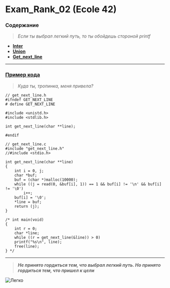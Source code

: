# Exam_Rank_02 (Ecole 42) 

### Содержание
> *Если ты выбрал легкий путь, то ты обойдешь стороной printf*
* [**Inter**](https://github.com/i-galimov/Exam_Rank_02/tree/main/inter)
* [**Union**](https://github.com/i-galimov/Exam_Rank_02/tree/main/union)
* [**Get_next_line**](https://github.com/i-galimov/Exam_Rank_02/tree/main/get_next_line)
---
### [Пример кода](https://github.com/i-galimov/Exam_Rank_02/blob/main/get_next_line/get_next_line.c)
> *Куда ты, тропинка, меня привела?*
```
// get_next_line.h   
#ifndef GET_NEXT_LINE
# define GET_NEXT_LINE

#include <unistd.h>
#include <stdlib.h>

int get_next_line(char **line);

#endif

// get_next_line.c
#include "get_next_line.h"
//#include <stdio.h>

int get_next_line(char **line)
{
    int i = 0, j;
    char *buf;
    buf = (char *)malloc(10000);
    while ((j = read(0, &buf[i], 1)) == 1 && buf[i] != '\n' && buf[i] != '\0')
        i++;
    buf[i] = '\0';
    *line = buf;
    return (j);
}

/* int main(void)
{
    int r = 0;
    char *line;
    while ((r = get_next_line(&line)) > 0)
    printf("%s\n", line);
    free(line); 
} */
```
********
> ***Не принято гордиться тем, что выбрал легкий путь. Но принято гордиться тем, что пришел к цели***
> 
![Легко](https://cdn.pixabay.com/photo/2017/12/10/20/56/feather-3010848_1280.jpg)
